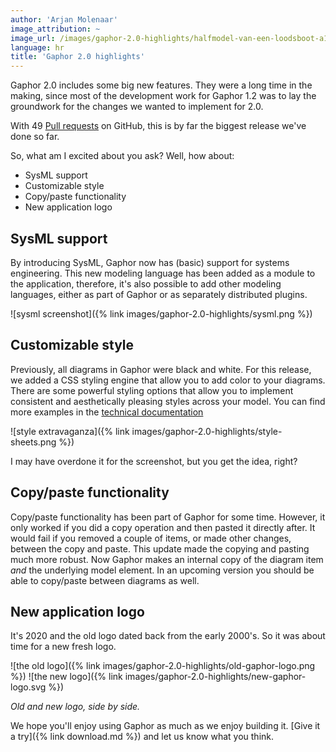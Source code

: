 ```yaml
---
author: 'Arjan Molenaar'
image_attribution: ~
image_url: /images/gaphor-2.0-highlights/halfmodel-van-een-loodsboot-a116f8.jpg
language: hr
title: 'Gaphor 2.0 highlights'
---
```


Gaphor 2.0 includes some big new features. They were a long time in the
making, since most of the development work for Gaphor 1.2 was to lay the
groundwork for the changes we wanted to implement for 2.0.

With 49 [Pull
requests](https://github.com/gaphor/gaphor/pulls?q=is%3Apr+is%3Aclosed++milestone%3A2.0.0)
on GitHub, this is by far the biggest release we've done so far.

<!--break-->

So, what am I excited about you ask? Well, how about:

* SysML support
* Customizable style
* Copy/paste functionality
* New application logo

## SysML support

By introducing SysML, Gaphor now has (basic) support for systems
engineering.  This new modeling language has been added as a module to the
application, therefore, it's also possible to add other modeling languages,
either as part of Gaphor or as separately distributed plugins.

![sysml screenshot]({% link images/gaphor-2.0-highlights/sysml.png %})

## Customizable style

Previously, all diagrams in Gaphor were black and white. For this release,
we added a CSS styling engine that allow you to add color to your
diagrams. There are some powerful styling options that allow you to
implement consistent and aesthetically pleasing styles across your
model. You can find more examples in the [technical
documentation](https://gaphor.readthedocs.io/en/2.0.0/style_sheets.html)

![style extravaganza]({% link images/gaphor-2.0-highlights/style-sheets.png
%})

I may have overdone it for the screenshot, but you get the idea, right?

## Copy/paste functionality

Copy/paste functionality has been part of Gaphor for some time. However, it
only worked if you did a copy operation and then pasted it directly
after. It would fail if you removed a couple of items, or made other
changes, between the copy and paste. This update made the copying and
pasting much more robust. Now Gaphor makes an internal copy of the diagram
item *and* the underlying model element. In an upcoming version you should
be able to copy/paste between diagrams as well.

## New application logo

It's 2020 and the old logo dated back from the early 2000's. So it was about
time for a new fresh logo.

![the old logo]({% link images/gaphor-2.0-highlights/old-gaphor-logo.png %})
![the new logo]({% link images/gaphor-2.0-highlights/new-gaphor-logo.svg %})

_Old and new logo, side by side._

We hope you'll enjoy using Gaphor as much as we enjoy building it. [Give it
a try]({% link download.md %}) and let us know what you think.
